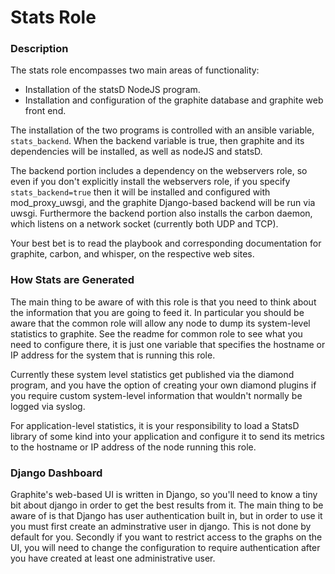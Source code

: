 # Stats Role

### Description

The stats role encompasses two main areas of functionality:

* Installation of the statsD NodeJS program.
* Installation and configuration of the graphite database and graphite web front end.

The installation of the two programs is controlled with an ansible variable, ``stats_backend``. When the backend variable is true, then graphite and its dependencies will be installed, as well as nodeJS and statsD.

The backend portion includes a dependency on the webservers role, so even if you don't explicitly install the webservers role, if you specify ``stats_backend=true`` then it will be installed and configured with mod_proxy_uwsgi, and the graphite Django-based backend will be run via uwsgi. Furthermore the backend portion also installs the carbon daemon, which listens on a network socket (currently both UDP and TCP).

Your best bet is to read the playbook and corresponding documentation for graphite, carbon, and whisper, on the respective web sites.

### How Stats are Generated

The main thing to be aware of with this role is that you need to think about the information that you are going to feed it. In particular you should be aware that the common role will allow any node to dump its system-level statistics to graphite. See the readme for common role to see what you need to configure there, it is just one variable that specifies the hostname or IP address for the system that is running this role.

Currently these system level statistics get published via the diamond program, and you have the option of creating your own diamond plugins if you require custom system-level information that wouldn't normally be logged via syslog.

For application-level statistics, it is your responsibility to load a StatsD library of some kind into your application and configure it to send its metrics to the hostname or IP address of the node running this role.

### Django Dashboard

Graphite's web-based UI is written in Django, so you'll need to know a tiny bit about django in order to get the best results from it. The main thing to be aware of is that Django has user authentication built in, but in order to use it you must first create an adminstrative user in django. This is not done by default for you. Secondly if you want to restrict access to the graphs on the UI, you will need to change the configuration to require authentication after you have created at least one administrative user.